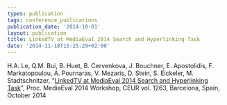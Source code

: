 ```yaml
---
types: publication
tags: conference_publications
publication_date: '2014-10-01'
layout: publication
title: LinkedTV at MediaEval 2014 Search and Hyperlinking Task
date: '2014-11-18T15:25:29+02:00'
---
```

<p>H.A. Le, Q.M. Bui, B. Huet, B. Cervenkova, J. Bouchner, E. Apostolidis, F. Markatopoulou, A. Pournaras, V. Mezaris, D. Stein, S. Eickeler, M. Stadtschnitzer, "<a href="http://www.iti.gr/~bmezaris/publications/mediaeval14hyper.pdf">LinkedTV at MediaEval 2014 Search and Hyperlinking Task</a>", Proc. MediaEval 2014 Workshop, CEUR vol. 1263, Barcelona, Spain, October 2014</p>
